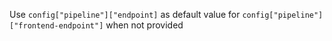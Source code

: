 Use `config["pipeline"]["endpoint]` as default value for `config["pipeline"]["frontend-endpoint"]` when not provided
